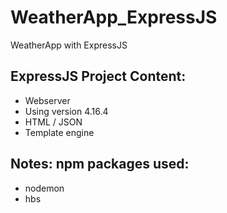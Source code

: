 # WeatherApp_ExpressJS

WeatherApp with ExpressJS

## ExpressJS Project Content: <br>

- Webserver <br>
- Using version 4.16.4 <br>
- HTML / JSON <br>
- Template engine <br>

## Notes: npm packages used: <br>

- nodemon <br>
- hbs <br>

